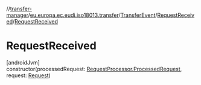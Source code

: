 //[transfer-manager](../../../../index.md)/[eu.europa.ec.eudi.iso18013.transfer](../../index.md)/[TransferEvent](../index.md)/[RequestReceived](index.md)/[RequestReceived](-request-received.md)

# RequestReceived

[androidJvm]\
constructor(processedRequest: [RequestProcessor.ProcessedRequest](../../../eu.europa.ec.eudi.iso18013.transfer.response/-request-processor/-processed-request/index.md), request: [Request](../../../eu.europa.ec.eudi.iso18013.transfer.response/-request/index.md))

